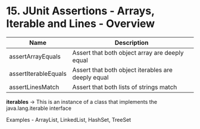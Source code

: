 # 15. JUnit Assertions - Arrays, Iterable and Lines - Overview


| Name | Description |
| -------- | ------- |
| assertArrayEquals | Assert that both object array are deeply equal|
| assertIterableEquals | Assert that both object iterables are deeply equal|
| assertLinesMatch | Assert that both lists of strings match|

**iterables** -> This is an instance of a class that implements the java.lang.iterable interface 

Examples - ArrayList, LinkedList, HashSet, TreeSet







